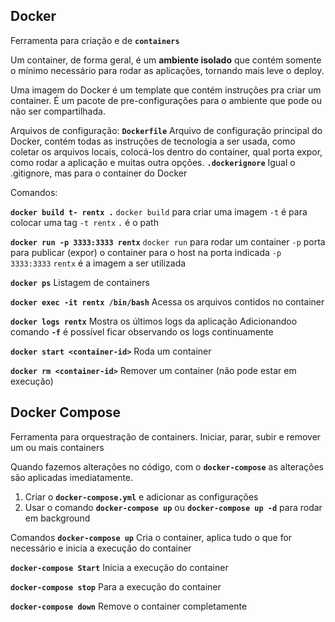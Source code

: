 ## Docker

Ferramenta para criação e de **`containers`**

Um container, de forma geral, é um **ambiente isolado** que contém somente o mínimo necessário para rodar as aplicações, tornando mais leve o deploy.

Uma imagem do Docker é um template que contém instruções pra criar um container. É um pacote de pre-configurações para o ambiente que pode ou não ser compartilhada.

Arquivos de configuração:
**`Dockerfile`** Arquivo de configuração principal do Docker, contém todas as instruções de tecnologia a ser usada, como coletar os arquivos locais, colocá-los dentro do container, qual porta expor, como rodar a aplicação e muitas outra opções.
**`.dockerignore`** Igual o .gitignore, mas para o container do Docker

Comandos:

**`docker build t- rentx .`**
`docker build` para criar uma imagem
`-t` é para colocar uma tag `-t rentx`
`.` é o path

**`docker run -p 3333:3333 rentx`**
`docker run` para rodar um container
`-p` porta para publicar (expor) o container para o host na porta indicada `-p 3333:3333`
`rentx` é a imagem a ser utilizada

**`docker ps`**
Listagem de containers

**`docker exec -it rentx /bin/bash`**
Acessa os arquivos contidos no container

**`docker logs rentx`**
Mostra os últimos logs da aplicação
Adicionandoo comando **`-f`** é possível ficar observando os logs continuamente

**`docker start <container-id>`**
Roda um container

**`docker rm <container-id>`**
Remover um container (não pode estar em execução)

## Docker Compose

Ferramenta para orquestração de containers.
Iniciar, parar, subir e remover um ou mais containers

Quando fazemos alterações no código, com o **`docker-compose`** as alterações são aplicadas imediatamente.

1. Criar o **`docker-compose.yml`** e adicionar as configurações
2. Usar o comando **`docker-compose up`** ou **`docker-compose up -d`** para rodar em background

Comandos
**`docker-compose up`**
Cria o container, aplica tudo o que for necessário e inicia a execução do container

**`docker-compose Start`**
Inicia a execução do container

**`docker-compose stop`**
Para a execução do container

**`docker-compose down`**
Remove o container completamente
